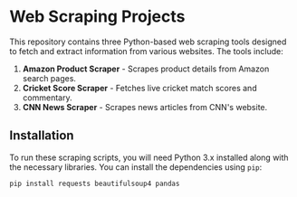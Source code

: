 # Web Scraping Projects

This repository contains three Python-based web scraping tools designed to fetch and extract information from various websites. The tools include:

1. **Amazon Product Scraper** - Scrapes product details from Amazon search pages.
2. **Cricket Score Scraper** - Fetches live cricket match scores and commentary.
3. **CNN News Scraper** - Scrapes news articles from CNN's website.

## Installation

To run these scraping scripts, you will need Python 3.x installed along with the necessary libraries. You can install the dependencies using `pip`:

```bash
pip install requests beautifulsoup4 pandas
